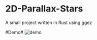 # 2D-Parallax-Stars
A small project written in Rust using ggez

#Demo#
![demo](https://user-images.githubusercontent.com/40839054/127570910-8fe006c0-8a4f-4bfa-b2f8-12e8c2ecfb0d.gif)
